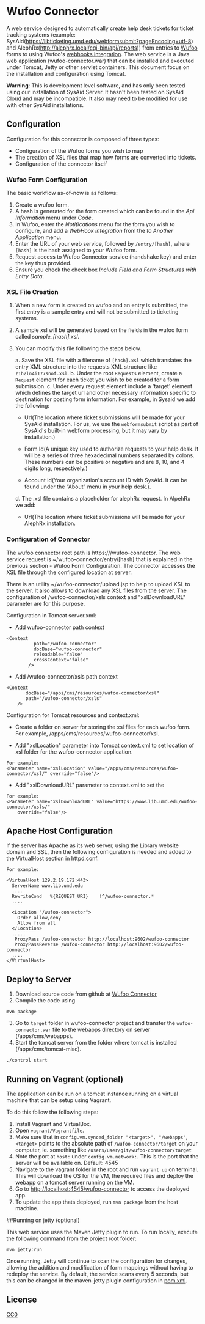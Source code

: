 # Wufoo Connector

A web service designed to automatically create help desk tickets for ticket tracking systems (example: SysAid(https://libticketing.umd.edu/webformsubmit?pageEncoding=utf-8) and AlephRx(http://alephrx.local/cgi-bin/api/reports)) from entries to  [Wufoo](http://www.wufoo.com/) forms to using Wufoo's [webhooks integration](http://help.wufoo.com/articles/en_US/SurveyMonkeyArticleType/Webhooks). The web service is a Java web application (wufoo-connector.war) that can be installed and executed under Tomcat, Jetty or other servlet containers. This document focus on the installation and configuration using Tomcat.

**Warning**: This is development level software, and has only been tested using our installation of SysAid Server. It hasn't been tested on SysAid Cloud and may be incompatible. It also may need to be modified for use with other SysAid installations.


## Configuration

Configuration for this connector is composed of three types:

* Configuration of the Wufoo forms you wish to map
* The creation of XSL files that map how forms are converted into tickets.
* Configuration of the connector itself

### Wufoo Form Configuration

The basic workflow as-of-now is as follows:

1. Create a wufoo form. 
2. A hash is generated for the form created which can be found in the *Api Information* menu under *Code*.
3. In Wufoo, enter the *Notifications* menu for the form you wish to configure, and add a *WebHook integration* from the *to Another Application* menu.
3. Enter the URL of your web service, followed by `/entry/[hash]`, where `[hash]` is the hash assigned to your Wufoo form. 
4. Request access to Wufoo Connector service (handshake key) and enter the key thus provided.
5. Ensure you check the check box *Include Field and Form Structures with Entry Data*.

### XSL File Creation

1. When a new form is created on wufoo and an entry is submitted, the first entry is a sample entry and will not be submitted to ticketing systems. 
2. A sample xsl will be generated based on the fields in the wufoo form called *sample_[hash].xsl*.
3. You can modify this file following the steps below.  

   a. Save the XSL file with a filename of `[hash].xsl` which translates the entry XML structure into the requests XML structure like `z1h2ln4i177snof.xsl`.
   b. Under the root `Requests` element, create a `Request` element for each ticket you wish to be created for a form submission.
   c. Under every request element include a 'target' element which defines the target url and other necessary information specific to destination for posting form information.
For example, in Sysaid we add the following:

      * Url(The location where ticket submissions will be made for your SysAid installation. For us, we use the `webformsubmit` script as part of SysAid's built-in webform processing, but it may vary by installation.)

      * Form Id(A unique key used to authorize requests to your help desk. It will be a series of three hexadecimal numbers separated by colons. These numbers can be positive or negative and are 8, 10, and 4 digits long, respectively.)
    
      * Account Id(Your organization's account ID with SysAid. It can be found under the “About” menu in your help desk.).

   d. The .xsl file contains a placeholder for alephRx request.
In AlpehRx we add:

      * Url(The location where ticket submissions will be made for your AlephRx installation.  


### Configuration of Connector
The wufoo connector root path is https://<server-domain-name>/wufoo-connector. The web service request is ~/wufoo-connector/entry/[hash] that is explained in the previous section - Wufoo Form Configuration. The connector accesses the XSL file through the configured location at server. 

There is an utility ~/wufoo-connector/upload.jsp to help to upload XSL to the server. It also allows to download any XSL files from the server. The configuration of /wufoo-connector/xsls context and "xslDownloadURL" parameter are for this purpose.

Configuration in Tomcat server.xml:

* Add wufoo-connector path context

```
<Context
          path="/wufoo-connector"
          docBase="wufoo-connector"
          reloadable="false"
          crossContext="false"
        />
```


* Add /wufoo-connector/xsls path context

```
<Context
	   docBase="/apps/cms/resources/wufoo-connector/xsl"
	   path="/wufoo-connector/xsls"
	/>
```


Configuration for Tomcat resources and context.xml:

* Create a folder on server for storing the xsl files for each wufoo form. For example, /apps/cms/resources/wufoo-connector/xsl.

* Add "xslLocation" parameter into Tomcat context.xml to set location of xsl folder for the wufoo-connector application.

```
For example:
<Parameter name="xslLocation" value="/apps/cms/resources/wufoo-connector/xsl/" override="false"/>
```
* Add "xslDownloadURL" parameter to context.xml to set the 

```
For example:
<Parameter name="xslDownloadURL" value="https://www.lib.umd.edu/wufoo-connector/xsls/"
	override="false"/>
```

## Apache Host Configuration

If the server has Apache as its web server, using the Library website domain and SSL, then the following configuration is needed and added to the VirtualHost section in httpd.conf. 

```
For example: 

<VirtualHost 129.2.19.172:443>
  ServerName www.lib.umd.edu
  ....
  RewriteCond   %{REQUEST_URI}    !^/wufoo-connector.*
  ....

  <Location "/wufoo-connector">
    Order allow,deny
    Allow from all
  </Location>
  .....
   ProxyPass /wufoo-connector http://localhost:9602/wufoo-connector
   ProxyPassReverse /wufoo-connector http://localhost:9602/wufoo-connector
  ....
</VirtualHost>
``` 


## Deploy to Server

1. Download source code from github at [Wufoo Connector](https://github.com/umd-lib/wufoo-connector)
2. Compile the code using

```
mvn package
```

3. Go to `target` folder in wufoo-connector project and transfer the `wufoo-connector.war` file to the webapps directory on server (/apps/cms/webapps).
4. Start the tomcat server from the folder where tomcat is installed (/apps/cms/tomcat-misc).

```
./control start
``` 

## Running on Vagrant (optional)
The application can be run on a tomcat instance running on a virtual machine that can be setup using Vagrant.

To do this follow the following steps:

1. Install Vagrant and VirtualBox.
2. Open `vagrant/Vagrantfile`.
3. Make sure that <target> in `config.vm.synced_folder "<target>", "/webapps"`, `<target>` points to the absolute path of `/wufoo-connector/target` on your computer, ie. something like `/users/user/git/wufoo-connector/target`
4. Note the port at `host:` under `config.vm.network:`. This is the port that the server will be available on. Default: 4545
5. Navigate to the vagrant folder in the root and run `vagrant up` on terminal. This will download the OS for the VM, the required files and deploy the webapp on a tomcat server running on the VM.
6. Go to [http://localhost:4545/wufoo-connector](http://localhost:4545/wufoo-connector) to access the deployed app.
7. To update the app thats deployed, run `mvn package` from the host machine.


##Running on jetty (optional)

This web service uses the Maven Jetty plugin to run. To run locally, execute the following command from the project root folder:
	
	mvn jetty:run
	
Once running, Jetty will continue to scan the configuration for changes, allowing the addition and modification of form mappings without having to redeploy the service. By default, the service scans every 5 seconds, but this can be changed in the maven-jetty plugin configuration in [pom.xml](pom.xml).



## License

[CC0](http://creativecommons.org/publicdomain/zero/1.0/)
